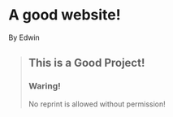 # A good website!
By Edwin

> ## This is a Good Project!
> ### Waring!
> No reprint is allowed without permission!
